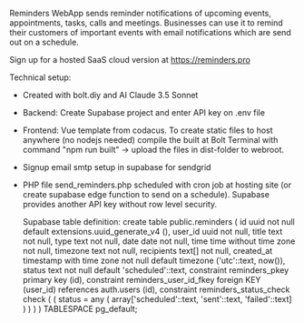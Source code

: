 Reminders WebApp sends reminder notifications of upcoming events, appointments, tasks, calls and meetings.
Businesses can use it to remind their customers of important events with email notifications which are send out on a schedule.

Sign up for a hosted SaaS cloud version at https://reminders.pro

Technical setup:
- Created with bolt.diy and AI Claude 3.5 Sonnet
- Backend: Create Supabase project and enter API key on .env file
- Frontend: Vue template from codacus. To create static files to host anywhere (no nodejs needed) compile the built at Bolt Terminal with command "npm run built" -> upload the files in dist-folder to webroot.
- Signup email smtp setup in supabase for sendgrid
- PHP file send_reminders.php scheduled with cron job at hosting site (or create supabase edge function to send on a schedule). Supabase provides another API key without row level security.

  Supabase table definition:
  create table public.reminders (
  id uuid not null default extensions.uuid_generate_v4 (),
  user_id uuid not null,
  title text not null,
  type text not null,
  date date not null,
  time time without time zone not null,
  timezone text not null,
  recipients text[] not null,
  created_at timestamp with time zone not null default timezone ('utc'::text, now()),
  status text not null default 'scheduled'::text,
  constraint reminders_pkey primary key (id),
  constraint reminders_user_id_fkey foreign KEY (user_id) references auth.users (id),
  constraint reminders_status_check check (
    (
      status = any (
        array['scheduled'::text, 'sent'::text, 'failed'::text]
      )
    )
  )
) TABLESPACE pg_default;
